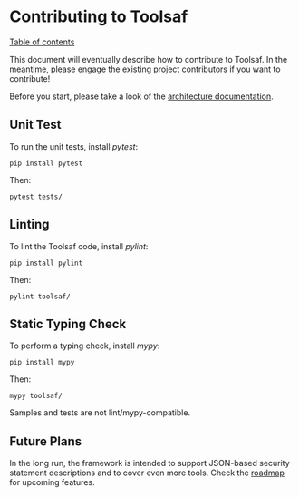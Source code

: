 # Contributing to Toolsaf

[Table of contents](README.md)

This document will eventually describe how to contribute to Toolsaf.
In the meantime, please engage the existing project contributors if you want to contribute!

Before you start, please take a look of the [architecture documentation](architecture/README.md).

## Unit Test
To run the unit tests, install _pytest_:
```shell
pip install pytest
```
Then:
```shell
pytest tests/
```

## Linting
To lint the Toolsaf code, install _pylint_:
```shell
pip install pylint
```
Then:
```shell
pylint toolsaf/
```

## Static Typing Check
To perform a typing check, install _mypy_:
```shell
pip install mypy
```
Then:
```shell
mypy toolsaf/
```

Samples and tests are not lint/mypy-compatible.

## Future Plans

In the long run, the framework is intended to support JSON-based security statement descriptions and to cover even more tools. Check the [roadmap](Roadmap.md) for upcoming features.